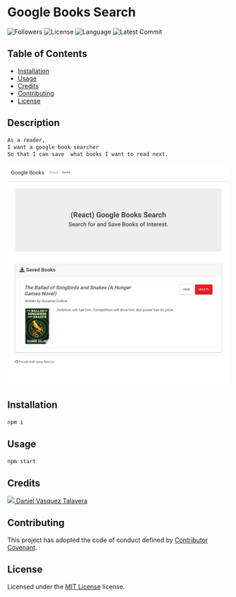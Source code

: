 # Google Books Search 
![Followers](https://img.shields.io/github/followers/DVasquez4155?style=social) ![License](https://img.shields.io/github/license/DVasquez4155/Google-Book-Search) ![Language](https://img.shields.io/github/languages/top/DVasquez4155/Google-Book-Search) ![Latest Commit](https://img.shields.io/github/last-commit/DVasquez4155/Google-Books-Search)
## Table of Contents
* [Installation](#Installation)
* [Usage](#Usage)
* [Credits](#Credits)
* [Contributing](#Contributing)
* [License](#License)
## Description
```
As a reader,
I want a google book searcher
So that I can save  what books I want to read next.
```

[![Image that shows the project](./assets/img/icon.png)](https://google-book-search-dvasquez415.herokuapp.com/)

## Installation
```npm i```
## Usage
```npm start```
## Credits
[<img src="https://avatars0.githubusercontent.com/u/22107830?v=4" width="50"/> Daniel Vasquez Talavera](https://github.com/DVasquez4155)
## Contributing
This project has adopted the code of conduct defined by [Contributor Covenant](https://www.contributor-covenant.org/version/2/0/code_of_conduct/).
## License
Licensed under the [MIT License](https://choosealicense.com/licenses/mit/) license.
